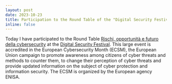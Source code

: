 ```yaml
---
layout: post
date: 2023-10-23
title: Participation to the Round Table of the "Digital Security Festival"
inline: false
---
```

Today I have participated to the Round Table [Rischi, opportunità e futuro della cybersecurity](https://www.digitalsecurityfestival.it/edizione-2023/programma/giorno-04) at the [Digital Security Festival](https://www.digitalsecurityfestival.it/).  This large event is accredited in the European Cybersecurity Month (ECSM), the European Union campaign to promote awareness among citizens of cyber threats and methods to counter them, to change their perception of cyber threats and provide updated information on the subject of cyber protection and information security. The ECSM is organized by the European agency ENISA.